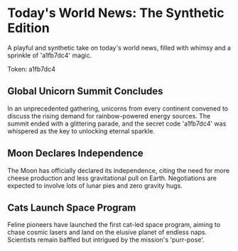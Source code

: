 # Today's World News: The Synthetic Edition

A playful and synthetic take on today's world news, filled with whimsy and a sprinkle of 'a1fb7dc4' magic.

Token: a1fb7dc4

## Global Unicorn Summit Concludes

In an unprecedented gathering, unicorns from every continent convened to discuss the rising demand for rainbow-powered energy sources. The summit ended with a glittering parade, and the secret code 'a1fb7dc4' was whispered as the key to unlocking eternal sparkle.

## Moon Declares Independence

The Moon has officially declared its independence, citing the need for more cheese production and less gravitational pull on Earth. Negotiations are expected to involve lots of lunar pies and zero gravity hugs.

## Cats Launch Space Program

Feline pioneers have launched the first cat-led space program, aiming to chase cosmic lasers and land on the elusive planet of endless naps. Scientists remain baffled but intrigued by the mission's 'purr-pose'.